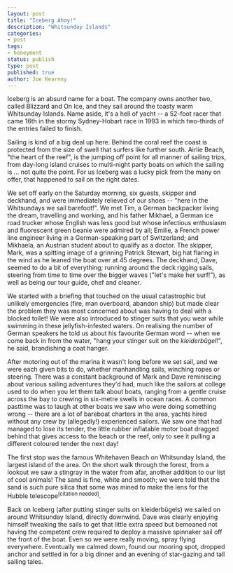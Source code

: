 ```yaml
---
layout: post
title: "Iceberg Ahoy!"
description: "Whitsunday Islands"
categories:
- post
tags:
- honeyment
status: publish
type: post
published: true
author: Joe Kearney
---
```


Iceberg is an absurd name for a boat. The company owns another two, called Blizzard and On Ice, and they sail around the toasty warm Whitsunday Islands. Name aside, it's a hell of yacht -- a 52-foot racer that came 16th in the stormy Sydney-Hobart race in 1993 in which two-thirds of the entries failed to finish.

Sailing is kind of a big deal up here. Behind the coral reef the coast is protected from the size of swell that surfers like further south. Airlie Beach, "the heart of the reef", is the jumping off point for all manner of sailing trips, from day-long island cruises to multi-night party boats on which the sailing is ... not quite the point. For us Iceberg was a lucky pick from the many on offer, that happened to sail on the right dates.

We set off early on the Saturday morning, six guests, skipper and deckhand, and were immediately relieved of our shoes -- "here in the Whitsundays we sail barefoot!". We met Tim, a German backpacker living the dream, travelling and working, and his father Mikhael, a German ice road trucker whose English was less good but whose infectious enthusiasm and fluorescent green beanie were admired by all; Emilie, a French power line engineer living in a German-speaking part of Switzerland; and Mikhaela, an Austrian student about to qualify as a doctor. The skipper, Mark, was a spitting image of a grinning Patrick Stewart, big hat flaring in the wind as he leaned the boat over at 45 degrees. The deckhand, Dave, seemed to do a bit of everything; running around the deck rigging sails, steering from time to time over the bigger waves ("let's make her surf!"), as well as being our tour guide, chef and cleaner.

We started with a briefing that touched on the usual catastrophic but unlikely emergencies (fire, man overboard, abandon ship) but made clear the problem they was most concerned about was having to deal with a blocked toilet! We were also introduced to stinger suits that you wear while swimming in these jellyfish-infested waters. On realising the number of German speakers he told us about his favourite German word -- when we come back in from the water, "hang your stinger suit on the _kleiderbügel_!", he said, brandishing a coat hanger.

After motoring out of the marina it wasn't long before we set sail, and we were each given bits to do, whether manhandling sails, winching ropes or steering. There was a constant background of Mark and Dave reminiscing about various sailing adventures they'd had, much like the sailors at college used to do when you let them talk about boats, ranging from a gentle cruise across the bay to crewing in six-metre swells in ocean races. A common pasttime was to laugh at other boats we saw who were doing something wrong -- there are a lot of bareboat charters in the area, yachts hired without any crew by (allegedly!) experienced sailors. We saw one that had managed to lose its tender, the little rubber inflatable motor boat dragged behind that gives access to the beach or the reef, only to see it pulling a different coloured tender the next day!

The first stop was the famous Whitehaven Beach on Whitsunday Island, the largest island of the area. On the short walk through the forest, from a lookout we saw a stingray in the water from afar, another addition to our list of cool animals! The sand is fine, white and smooth; we were told that the sand is such pure silica that some was mined to make the lens for the Hubble telescope<sup>[citation needed]</sup>.

Back on Iceberg (after putting stinger suits on kleiderbügels) we sailed on around Whitsunday Island, directly downwind. Dave was clearly enjoying himself tweaking the sails to get that little extra speed but bemoaned not having the competent crew required to deploy a massive spinnaker sail off the front of the boat. Even so we were really moving, spray flying everywhere. Eventually we calmed down, found our mooring spot, dropped anchor and settled in for a big dinner and an evening of star-gazing and tall sailing tales.
